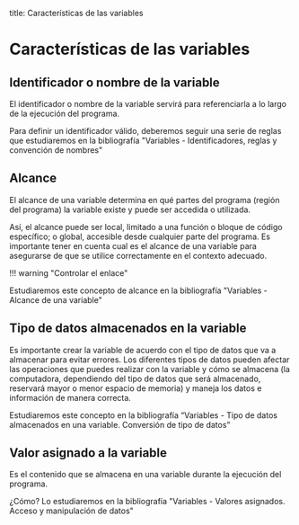 title: Características de las variables

# Características de las variables

## Identificador o nombre de la variable

El identificador o nombre de la variable servirá para referenciarla a lo largo de la ejecución del programa. 

Para definir un identificador válido, deberemos seguir una serie de reglas que estudiaremos en la bibliografía "Variables - Identificadores, reglas y convención de nombres"

## Alcance

El alcance de una variable determina en qué partes del programa (región del programa) la variable existe y puede ser accedida o utilizada. 

Así, el alcance puede ser local, limitado a una función o bloque de código específico; o global, accesible desde cualquier parte del programa. Es importante tener en cuenta cual es el alcance de una variable para asegurarse de que se utilice correctamente en el contexto adecuado. 

!!! warning "Controlar el enlace"

Estudiaremos este concepto de alcance en la bibliografía "Variables - Alcance de una variable"

## Tipo de datos almacenados en la variable

Es importante crear la variable de acuerdo con el tipo de datos que va a almacenar para evitar errores. Los diferentes tipos de datos pueden afectar las operaciones que puedes realizar con la variable y cómo se almacena (la computadora, dependiendo del tipo de datos que será almacenado, reservará mayor o menor espacio de memoria) y maneja los datos e información de manera correcta. 

Estudiaremos este concepto en la bibliografía “Variables - Tipo de datos almacenados en una variable. Conversión de tipo de datos”

## Valor asignado a la variable

Es el contenido que se almacena en una variable durante la ejecución del programa. 

¿Cómo? Lo estudiaremos en la bibliografía "Variables - Valores asignados. Acceso y manipulación de datos"
